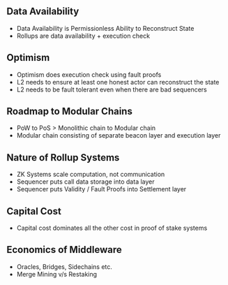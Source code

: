## Data Availability
- Data Availability is Permissionless Ability to Reconstruct State
- Rollups are data availability + execution check

## Optimism
- Optimism does execution check using fault proofs
- L2 needs to ensure at least one honest actor can reconstruct the state
- L2 needs to be fault tolerant even when there are bad sequencers

## Roadmap to Modular Chains
- PoW to PoS > Monolithic chain to Modular chain
- Modular chain consisting of separate beacon layer and execution layer

## Nature of Rollup Systems
- ZK Systems scale computation, not communication
- Sequencer puts call data storage into data layer
- Sequencer puts Validity / Fault Proofs into Settlement layer

## Capital Cost
- Capital cost dominates all the other cost in proof of stake systems

## Economics of Middleware
- Oracles, Bridges, Sidechains etc.
- Merge Mining v/s Restaking

